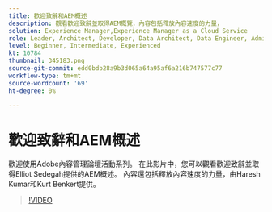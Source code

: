 ```yaml
---
title: 歡迎致辭和AEM概述
description: 觀看歡迎致辭並取得AEM概覽，內容包括釋放內容速度的力量，
solution: Experience Manager,Experience Manager as a Cloud Service
role: Leader, Architect, Developer, Data Architect, Data Engineer, Admin, User
level: Beginner, Intermediate, Experienced
kt: 10784
thumbnail: 345183.png
source-git-commit: edd0bdb28a9b3d065a64a95af6a216b747577c77
workflow-type: tm+mt
source-wordcount: '69'
ht-degree: 0%

---
```



# 歡迎致辭和AEM概述

歡迎使用Adobe內容管理論壇活動系列。 在此影片中，您可以觀看歡迎致辭並取得Elliot Sedegah提供的AEM概述。 內容還包括釋放內容速度的力量，由Haresh Kumar和Kurt Benkert提供。

>[!VIDEO](https://video.tv.adobe.com/v/345183/?quality=12&learn=on)
